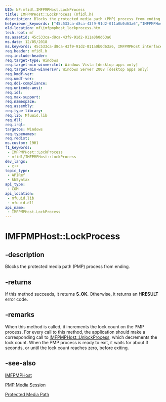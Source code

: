 ```yaml
---
UID: NF:mfidl.IMFPMPHost.LockProcess
title: IMFPMPHost::LockProcess (mfidl.h)
description: Blocks the protected media path (PMP) process from ending.
helpviewer_keywords: ["45c533ca-d8ca-43f9-91d2-011a0b0d63a6","IMFPMPHost interface [Media Foundation]","LockProcess method","IMFPMPHost.LockProcess","IMFPMPHost::LockProcess","LockProcess","LockProcess method [Media Foundation]","LockProcess method [Media Foundation]","IMFPMPHost interface","mf.imfpmphost_lockprocess","mfidl/IMFPMPHost::LockProcess"]
old-location: mf\imfpmphost_lockprocess.htm
tech.root: mf
ms.assetid: 45c533ca-d8ca-43f9-91d2-011a0b0d63a6
ms.date: 12/05/2018
ms.keywords: 45c533ca-d8ca-43f9-91d2-011a0b0d63a6, IMFPMPHost interface [Media Foundation],LockProcess method, IMFPMPHost.LockProcess, IMFPMPHost::LockProcess, LockProcess, LockProcess method [Media Foundation], LockProcess method [Media Foundation],IMFPMPHost interface, mf.imfpmphost_lockprocess, mfidl/IMFPMPHost::LockProcess
req.header: mfidl.h
req.include-header: 
req.target-type: Windows
req.target-min-winverclnt: Windows Vista [desktop apps only]
req.target-min-winversvr: Windows Server 2008 [desktop apps only]
req.kmdf-ver: 
req.umdf-ver: 
req.ddi-compliance: 
req.unicode-ansi: 
req.idl: 
req.max-support: 
req.namespace: 
req.assembly: 
req.type-library: 
req.lib: Mfuuid.lib
req.dll: 
req.irql: 
targetos: Windows
req.typenames: 
req.redist: 
ms.custom: 19H1
f1_keywords:
 - IMFPMPHost::LockProcess
 - mfidl/IMFPMPHost::LockProcess
dev_langs:
 - c++
topic_type:
 - APIRef
 - kbSyntax
api_type:
 - COM
api_location:
 - mfuuid.lib
 - mfuuid.dll
api_name:
 - IMFPMPHost.LockProcess
---
```


# IMFPMPHost::LockProcess


## -description

Blocks the protected media path (PMP) process from ending.



## -returns

If this method succeeds, it returns <b>S_OK</b>. Otherwise, it returns an <b>HRESULT</b> error code.

## -remarks

When this method is called, it increments the lock count on the PMP process. For every call to this method, the application should make a corresponding call to <a href="/windows/desktop/api/mfidl/nf-mfidl-imfpmphost-unlockprocess">IMFPMPHost::UnlockProcess</a>, which decrements the lock count. When the PMP process is ready to exit, it waits for about 3 seconds, or until the lock count reaches zero, before exiting.

## -see-also

<a href="/windows/desktop/api/mfidl/nn-mfidl-imfpmphost">IMFPMPHost</a>



<a href="/windows/desktop/medfound/pmp-media-session">PMP Media Session</a>



<a href="/windows/desktop/medfound/protected-media-path">Protected Media Path</a>
